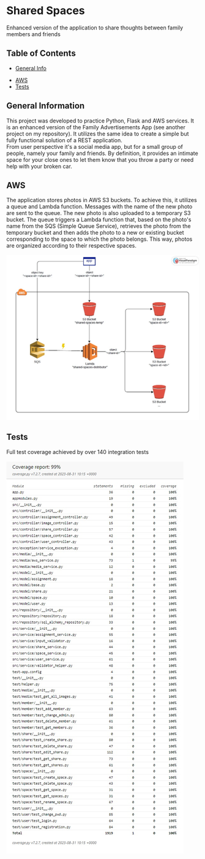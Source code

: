 # Shared Spaces
Enhanced version of the application to share thoughts between family members and friends 
<br/>


## Table of Contents
* [General Info](#general-information)
<!-- * [Technologies Used](#technologies-used) -->
* [AWS](#aws)
* [Tests](#tests)
<!-- * [Features](#features) -->
<!-- * [Project Status](#project-status) -->


## General Information
This project was developed to practice Python, Flask and AWS services. It is an enhanced version of the Family Advertisements App (see another project on my repository).
It utilizes the same idea to create a simple but fully functional solution of a REST application.
<br />
From user perspective it's a social media app, but for a small group of people, namely your family and friends. By definition, it provides an intimate space for your close ones to let them know that you throw a party or need help with your broken car.


## AWS
The application stores photos in AWS S3 buckets. To achieve this, it utilizes a queue and Lambda function. Messages with the name of the new photo are sent to the queue. The new photo is also uploaded to a temporary S3 bucket. The queue triggers a Lambda function that, based on the photo's name from the SQS (Simple Queue Service), retrieves the photo from the temporary bucket and then adds the photo to a new or existing bucket corresponding to the space to which the photo belongs. This way, photos are organized according to their respective spaces.
<br/><br/>
![aws-architecture](./readme/images/aws-architecture.jpg)


## Tests
Full test coverage achieved by over 140 integration tests
<br/><br/>
![coverage-report](./readme/images/coverage-report.jpg)